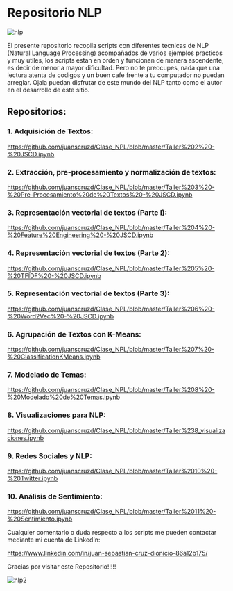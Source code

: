 # Repositorio NLP

![nlp](https://user-images.githubusercontent.com/67706250/99885347-22c7ac80-2c02-11eb-83fa-aa8407a20d1d.png)

El presente repositorio recopila scripts con diferentes tecnicas de NLP (Natural Language Processing) acompañados de varios ejemplos practicos y muy utiles, los scripts estan en orden y funcionan de manera ascendente, es decir de menor a mayor dificultad. Pero no te preocupes, nada que una lectura atenta de codigos y un buen cafe frente a tu computador no puedan arreglar. Ojala puedan disfrutar de este mundo del NLP tanto como el autor en el desarrollo de este sitio. 

## Repositorios: 

### 1. Adquisición de Textos: 
https://github.com/juanscruzd/Clase_NPL/blob/master/Taller%202%20-%20JSCD.ipynb
### 2. Extracción, pre-procesamiento y normalización de textos: 
https://github.com/juanscruzd/Clase_NPL/blob/master/Taller%203%20-%20Pre-Procesamiento%20de%20Textos%20-%20JSCD.ipynb
### 3. Representación vectorial de textos (Parte I): 
https://github.com/juanscruzd/Clase_NPL/blob/master/Taller%204%20-%20Feature%20Engineering%20-%20JSCD.ipynb
### 4. Representación vectorial de textos (Parte 2): 
https://github.com/juanscruzd/Clase_NPL/blob/master/Taller%205%20-%20TFIDF%20-%20JSCD.ipynb
### 5. Representación vectorial de textos (Parte 3): 
https://github.com/juanscruzd/Clase_NPL/blob/master/Taller%206%20-%20Word2Vec%20-%20JSCD.ipynb
### 6. Agrupación de Textos con K-Means: 
https://github.com/juanscruzd/Clase_NPL/blob/master/Taller%207%20-%20ClassificationKMeans.ipynb
### 7. Modelado de Temas: 
https://github.com/juanscruzd/Clase_NPL/blob/master/Taller%208%20-%20Modelado%20de%20Temas.ipynb
### 8. Visualizaciones para NLP: 
https://github.com/juanscruzd/Clase_NPL/blob/master/Taller%238_visualizaciones.ipynb
### 9. Redes Sociales y NLP:
https://github.com/juanscruzd/Clase_NPL/blob/master/Taller%2010%20-%20Twitter.ipynb
### 10. Análisis de Sentimiento: 
https://github.com/juanscruzd/Clase_NPL/blob/master/Taller%2011%20-%20Sentimiento.ipynb



Cualquier comentario o duda respecto a los scripts me pueden contactar mediante mi cuenta de LinkedIn: 

https://www.linkedin.com/in/juan-sebastian-cruz-dionicio-86a12b175/



Gracias por visitar este Repositorio!!!!! 

![nlp2](https://user-images.githubusercontent.com/67706250/100181273-df8e6780-2ea7-11eb-886e-10892a345c3d.jpg)


